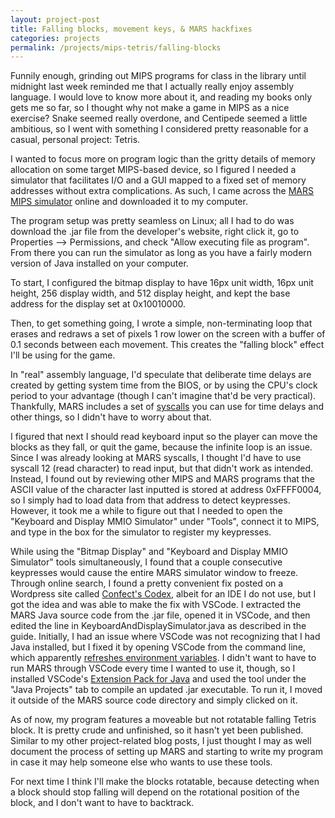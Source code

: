 ```yaml
---
layout: project-post
title: Falling blocks, movement keys, & MARS hackfixes
categories: projects
permalink: /projects/mips-tetris/falling-blocks
---
```

Funnily enough, grinding out MIPS programs for class in the library until midnight last week reminded me that I actually really enjoy assembly language. I would love to know more about it, and reading my books only gets me so far, so I thought why not make a game in MIPS as a nice exercise? Snake seemed really overdone, and Centipede seemed a little ambitious, so I went with something I considered pretty reasonable for a casual, personal project: Tetris.

I wanted to focus more on program logic than the gritty details of memory allocation on some target MIPS-based device, so I figured I needed a simulator that facilitates I/O and a GUI mapped to a fixed set of memory addresses without extra complications. As such, I came across the <a href="https://www.softpedia.com/get/Programming/Coding-languages-Compilers/Vollmar-MARS.shtml" target="_blank">MARS MIPS simulator</a> online and downloaded it to my computer.

The program setup was pretty seamless on Linux; all I had to do was download the .jar file from the developer's website, right click it, go to Properties --> Permissions, and check "Allow executing file as program". From there you can run the simulator as long as you have a fairly modern version of Java installed on your computer.

To start, I configured the bitmap display to have 16px unit width, 16px unit height, 256 display width, and 512 display height, and kept the base address for the display set at 0x10010000.

Then, to get something going, I wrote a simple, non-terminating loop that erases and redraws a set of pixels 1 row lower on the screen with a buffer of 0.1 seconds between each movement. This creates the "falling block" effect I'll be using for the game.

In "real" assembly language, I'd speculate that deliberate time delays are created by getting system time from the BIOS, or by using the CPU's clock period to your advantage (though I can't imagine that'd be very practical). Thankfully, MARS includes a set of <a href="https://web.archive.org/web/20240913140616/https://courses.missouristate.edu/kenvollmar/mars/help/syscallhelp.html" target="_blank">syscalls</a> you can use for time delays and other things, so I didn't have to worry about that.

I figured that next I should read keyboard input so the player can move the blocks as they fall, or quit the game, because the infinite loop is an issue. Since I was already looking at MARS syscalls, I thought I'd have to use syscall 12 (read character) to read input, but that didn't work as intended. Instead, I found out by reviewing other MIPS and MARS programs that the ASCII value of the character last inputted is stored at address 0xFFFF0004, so I simply had to load data from that address to detect keypresses. However, it took me a while to figure out that I needed to open the "Keyboard and Display MMIO Simulator" under "Tools", connect it to MIPS, and type in the box for the simulator to register my keypresses.

While using the "Bitmap Display" and "Keyboard and Display MMIO Simulator" tools simultaneously, I found that a couple consecutive keypresses would cause the entire MARS simulator window to freeze. Through online search, I found a pretty convenient fix posted on a Wordpress site called <a href="https://web.archive.org/web/20221219133552/https://dtconfect.wordpress.com/2013/02/09/mars-mips-simulator-lockup-hackfix" target="_blank">Confect's Codex</a>, albeit for an IDE I do not use, but I got the idea and was able to make the fix with VSCode. I extracted the MARS Java source code from the .jar file, opened it in VSCode, and then edited the line in KeyboardAndDisplaySimulator.java as described in the guide. Initially, I had an issue where VSCode was not recognizing that I had Java installed, but I fixed it by opening VSCode from the command line, which apparently <a href="https://stackoverflow.com/questions/54653343/vs-code-refresh-integrated-terminal-environment-variables-without-restart-logout" target="_blank">refreshes environment variables</a>. I didn't want to have to run MARS through VSCode every time I wanted to use it, though, so I installed VSCode's <a href="https://marketplace.visualstudio.com/items?itemName=vscjava.vscode-java-pack" target="_blank">Extension Pack for Java</a> and used the tool under the "Java Projects" tab to compile an updated .jar executable. To run it, I moved it outside of the MARS source code directory and simply clicked on it.

As of now, my program features a moveable but not rotatable falling Tetris block. It is pretty crude and unfinished, so it hasn't yet been published. Similar to my other project-related blog posts, I just thought I may as well document the process of setting up MARS and starting to write my program in case it may help someone else who wants to use these tools.

For next time I think I'll make the blocks rotatable, because detecting when a block should stop falling will depend on the rotational position of the block, and I don't want to have to backtrack.